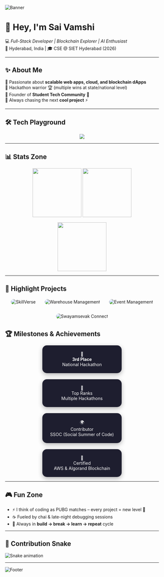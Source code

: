 <!-- Profile Banner -->
![Banner](https://capsule-render.vercel.app/api?type=waving&color=0:FF5733,100:900C3F&height=200&section=header&text=Palamuri%20Sai%20Vamshi%20🚀&fontSize=35&fontColor=ffffff&animation=fadeIn&fontAlignY=35)

# 👋 Hey, I'm Sai Vamshi  

💻 *Full-Stack Developer | Blockchain Explorer | AI Enthusiast*  
📍 Hyderabad, India | 🎓 CSE @ SIET Hyderabad (2026)  

---

## ✨ About Me  
🔹 Passionate about **scalable web apps, cloud, and blockchain dApps**  
🔹 Hackathon warrior 🏆 (multiple wins at state/national level)  
🔹 Founder of **Student Tech Community** 🚀  
🔹 Always chasing the next **cool project** ⚡  

---

## 🛠️ Tech Playground  
<p align="center">
  <img src="https://skillicons.dev/icons?i=js,react,nodejs,express,mongodb,nextjs,java,python,c,php,angular,bootstrap,html,css,mysql,aws,firebase,git,github" />
</p>

---

## 📊 Stats Zone  
<p align="center">
  <img src="https://github-readme-stats.vercel.app/api?username=palamurisaivamshi&show_icons=true&theme=tokyonight" height="160"/>
  <img src="https://github-readme-streak-stats.herokuapp.com/?user=palamurisaivamshi&theme=tokyonight" height="160"/>
</p>

<p align="center">
  <img src="https://github-readme-stats.vercel.app/api/top-langs/?username=palamurisaivamshi&layout=compact&theme=tokyonight" height="160"/>
</p>

---


## 🚀 Highlight Projects

<p align="center" style="display:flex; flex-wrap:wrap; gap:20px; justify-content:center;"> <!-- Card 1 --> <img src="https://via.placeholder.com/260x150/FF5733/FFFFFF?text=🌐+SkillVerse" alt="SkillVerse" style="border-radius:15px; margin:5px;"/> <!-- Card 2 --> <img src="https://via.placeholder.com/260x150/900C3F/FFFFFF?text=📦+Warehouse+Management" alt="Warehouse Management" style="border-radius:15px; margin:5px;"/> <!-- Card 3 --> <img src="https://via.placeholder.com/260x150/FF8D1A/FFFFFF?text=🎟️+Event+Management" alt="Event Management" style="border-radius:15px; margin:5px;"/> <!-- Card 4 --> <img src="https://via.placeholder.com/260x150/FFC300/FFFFFF?text=🤝+Swayamsevak+Connect" alt="Swayamsevak Connect" style="border-radius:15px; margin:5px;"/> </p>

## 🏆 Milestones & Achievements  
<div align="center" style="display:flex; gap:20px; flex-wrap:wrap; justify-content:center;"> <div style="background:#1E1E2F; color:#fff; padding:20px; border-radius:15px; width:220px; text-align:center; box-shadow:0 5px 15px rgba(0,0,0,0.3);"> 🥉<br> <b>3rd Place</b><br> National Hackathon </div> <div style="background:#1E1E2F; color:#fff; padding:20px; border-radius:15px; width:220px; text-align:center; box-shadow:0 5px 15px rgba(0,0,0,0.3);"> 🏅<br> Top Ranks<br> Multiple Hackathons </div> <div style="background:#1E1E2F; color:#fff; padding:20px; border-radius:15px; width:220px; text-align:center; box-shadow:0 5px 15px rgba(0,0,0,0.3);"> 🌍<br> Contributor<br> SSOC (Social Summer of Code) </div> <div style="background:#1E1E2F; color:#fff; padding:20px; border-radius:15px; width:220px; text-align:center; box-shadow:0 5px 15px rgba(0,0,0,0.3);"> 📜<br> Certified<br> AWS & Algorand Blockchain </div> </div>

---

## 🎮 Fun Zone  
- ⚡ I think of coding as PUBG matches – every project = new level 🎯  
- ☕ Fueled by chai & late-night debugging sessions  
- 🌱 Always in **build → break → learn → repeat** cycle  

---

## 🐍 Contribution Snake  
![Snake animation](https://raw.githubusercontent.com/palamurisaivamshi/palamurisaivamshi/output/github-contribution-grid-snake.svg)

---

<!-- Footer Banner -->
![Footer](https://capsule-render.vercel.app/api?type=waving&color=0:900C3F,100:FF5733&height=120&section=footer)
